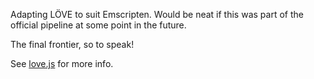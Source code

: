 Adapting LÖVE to suit Emscripten. Would be neat if this was part of the official pipeline at some point in the future.

The final frontier, so to speak!

See [love.js](https://github.com/Davidobot/love.js) for more info.